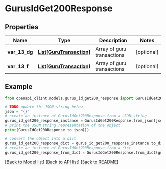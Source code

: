 # GurusIdGet200Response


## Properties

Name | Type | Description | Notes
------------ | ------------- | ------------- | -------------
**var_13_dg** | [**List[GuruTransaction]**](GuruTransaction.md) | Array of guru transactions | [optional] 
**var_13_f** | [**List[GuruTransaction]**](GuruTransaction.md) | Array of guru transactions | [optional] 

## Example

```python
from openapi_client.models.gurus_id_get200_response import GurusIdGet200Response

# TODO update the JSON string below
json = "{}"
# create an instance of GurusIdGet200Response from a JSON string
gurus_id_get200_response_instance = GurusIdGet200Response.from_json(json)
# print the JSON string representation of the object
print(GurusIdGet200Response.to_json())

# convert the object into a dict
gurus_id_get200_response_dict = gurus_id_get200_response_instance.to_dict()
# create an instance of GurusIdGet200Response from a dict
gurus_id_get200_response_from_dict = GurusIdGet200Response.from_dict(gurus_id_get200_response_dict)
```
[[Back to Model list]](../README.md#documentation-for-models) [[Back to API list]](../README.md#documentation-for-api-endpoints) [[Back to README]](../README.md)



